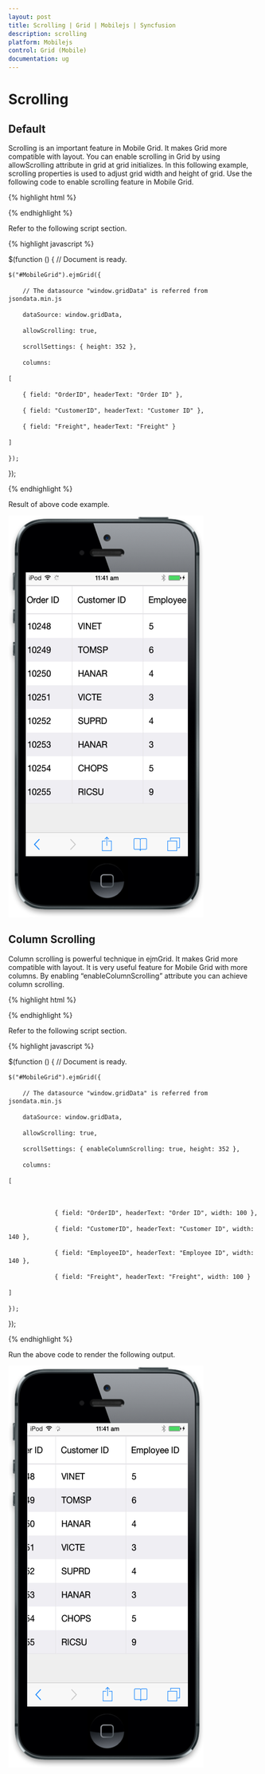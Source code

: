```yaml
---
layout: post
title: Scrolling | Grid | Mobilejs | Syncfusion
description: scrolling
platform: Mobilejs
control: Grid (Mobile)
documentation: ug
---
```


# Scrolling

## Default

Scrolling is an important feature in Mobile Grid. It makes Grid more compatible with layout. You can enable scrolling in Grid by using allowScrolling attribute in grid at grid initializes. In this following example, scrolling properties is used to adjust grid width and height of grid. Use the following code to enable scrolling feature in Mobile Grid. 

{% highlight html %}

<div id="MobileGrid"> </div>

{% endhighlight %}

Refer to the following script section.

{% highlight javascript %}

$(function () { // Document is ready.

	$("#MobileGrid").ejmGrid({

		// The datasource "window.gridData" is referred from jsondata.min.js

		dataSource: window.gridData,

		allowScrolling: true,

		scrollSettings: { height: 352 },

		columns:

	[

		{ field: "OrderID", headerText: "Order ID" },

		{ field: "CustomerID", headerText: "Customer ID" },

		{ field: "Freight", headerText: "Freight" }

	]

	});

});

{% endhighlight %}

Result of above code example.

![](Scrolling_images/Scrolling_img1.png)

## Column Scrolling

Column scrolling is powerful technique in ejmGrid. It makes Grid more compatible with layout. It is very useful feature for Mobile Grid with more columns. By enabling “enableColumnScrolling” attribute you can achieve column scrolling. 

{% highlight html %}

<div id="MobileGrid"> </div>

{% endhighlight %}

Refer to the following script section.

{% highlight javascript %}

$(function () { // Document is ready.

	$("#MobileGrid").ejmGrid({

		// The datasource "window.gridData" is referred from jsondata.min.js

		dataSource: window.gridData,

		allowScrolling: true,

		scrollSettings: { enableColumnScrolling: true, height: 352 },

		columns:

	[



				 { field: "OrderID", headerText: "Order ID", width: 100 },

				 { field: "CustomerID", headerText: "Customer ID", width: 140 },

				 { field: "EmployeeID", headerText: "Employee ID", width: 140 },

				 { field: "Freight", headerText: "Freight", width: 100 }

	]

	});

});

{% endhighlight %}

Run the above code to render the following output.

![](Scrolling_images/Scrolling_img2.png)
